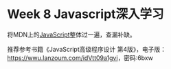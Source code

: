 # Week 8 Javascript深入学习

将MDN上的[JavaScript](https://developer.mozilla.org/zh-CN/docs/Web/JavaScript)整体过一遍，查漏补缺。

推荐参考书籍《JavaScript高级程序设计 第4版》，电子版：<https://wwu.lanzoum.com/idVtt09a1gvi>，密码:6bxw
